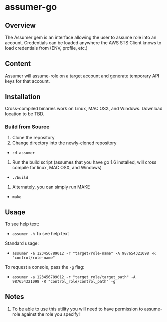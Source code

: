 assumer-go
==================
## Overview ##
The Assumer gem is an interface allowing the user to assume role into an account.  Credentials can be loaded anywhere the AWS STS Client knows to load credentials from (ENV, profile, etc.)

## Content ##
Assumer will assume-role on a target account and generate temporary API keys for that account.

## Installation ##

Cross-compiled binaries work on Linux, MAC OSX, and Windows.  Download location to be TBD.  

### Build from Source ###

1. Clone the repository
1. Change directory into the newly-cloned repository
  * `cd assumer`
1. Run the build script (assumes that you have go 1.6 installed, will cross compile for linux, MAC OSX, and Windows)
  * `./build`
1. Alternately, you can simply run MAKE 
  * `make`

## Usage ##

To see help text:
  * `assumer -h` To see help text

Standard usage:
  * `assumer -a 123456789012 -r "target/role-name" -A 987654321098 -R "control/role-name" `

To request a console, pass the `-g` flag:
  * `assumer -a 123456789012 -r "target_role/target_path" -A 987654321098 -R "control_role/control_path" -g`

## Notes ##
 1. To be able to use this utility you will need to have permission to assume-role against the role you specify!
